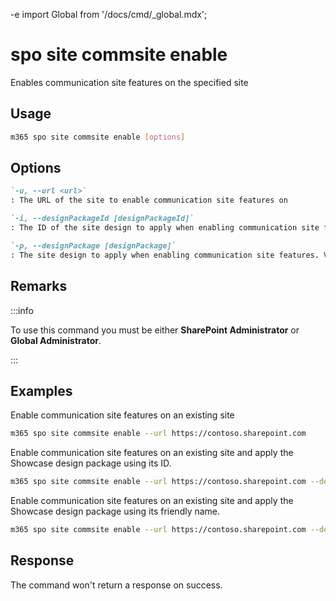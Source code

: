-e <!-- DISCLAIMER: All secrets, passwords, and sensitive values in this document are examples only and not real credentials. -->
import Global from '/docs/cmd/_global.mdx';

# spo site commsite enable

Enables communication site features on the specified site

## Usage

```sh
m365 spo site commsite enable [options]
```

## Options

```md definition-list
`-u, --url <url>`
: The URL of the site to enable communication site features on

`-i, --designPackageId [designPackageId]`
: The ID of the site design to apply when enabling communication site features. Specify designPackageId or designPackage but not both.

`-p, --designPackage [designPackage]`
: The site design to apply when enabling communication site features. Valid values are: Topic, Showcase, or Blank. Defaults to Topic. Specify designPackageId or designPackage but not both.
```

<Global />

## Remarks

:::info

To use this command you must be either **SharePoint Administrator** or **Global Administrator**.

:::

## Examples

Enable communication site features on an existing site

```sh
m365 spo site commsite enable --url https://contoso.sharepoint.com
```

Enable communication site features on an existing site and apply the Showcase design package using its ID.

```sh
m365 spo site commsite enable --url https://contoso.sharepoint.com --designPackageId 6142d2a0-63a5-4ba0-aede-d9fefca2c767
```

Enable communication site features on an existing site and apply the Showcase design package using its friendly name.

```sh
m365 spo site commsite enable --url https://contoso.sharepoint.com --designPackage Showcase
```

## Response

The command won't return a response on success.
